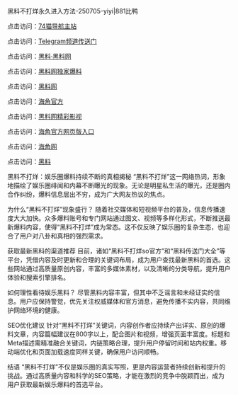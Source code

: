 黑料不打烊永久进入方法-250705-yiyi|881比鸭

点击访问：<a href="https://74mao.com/">74猫导航主站</a>

点击访问：<a href="https://74mao.com/">Telegram频道传送门</a>

点击访问：<a href="https://heiliaolvzlu3.pages.dev">黑料·黑料网</a>

点击访问：<a href="https://heiliaoyvnrda.pages.dev">黑料网独家爆料</a>

点击访问：<a href="https://qfwfg.pages.dev/">黑料网</a>

点击访问：<a href="https://gdas.pages.dev/">海角官方</a>

点击访问：<a href="https://jha.pages.dev/">黑料网精彩影视</a>

点击访问：<a href="https://sdbsd.pages.dev/">海角官方网页版入口</a>

点击访问：<a href="https://ert-6he.pages.dev/">海角网</a>

点击访问：<a href="https://gbs-3wd.pages.dev/">黑料</a>

黑料不打烊：娱乐圈爆料持续不断的真相揭秘
“黑料不打烊”这一网络热词，形象地描绘了娱乐圈绯闻和内幕不断曝光的现象。无论是明星私生活的曝光，还是圈内合作纠纷，爆料信息层出不穷，成为广大网友热议的焦点。

为什么“黑料不打烊”现象盛行？
随着社交媒体和短视频平台的普及，信息传播速度大大加快。众多爆料账号和专门网站通过图文、视频等多样化形式，不断推送最新爆料内容，使得“黑料不打烊”成为常态。这不仅反映了娱乐圈的复杂生态，也迎合了用户对八卦和真相的强烈需求。

获取最新黑料的渠道推荐
目前，诸如“黑料不打烊so官方”和“黑料传送门大全”等平台，凭借内容及时更新和合理的关键词布局，成为用户查找最新黑料的首选。这些网站通过高质量原创内容，丰富的多媒体素材，以及清晰的分类导航，提升用户体验和搜索引擎排名。

如何理性看待娱乐黑料？
尽管黑料内容丰富，但其中不乏谣言和未经证实的信息。用户应保持警觉，优先关注权威媒体和官方消息，避免传播不实内容，共同维护网络环境的健康。

SEO优化建议
针对“黑料不打烊”关键词，内容创作者应持续产出详实、原创的爆料文章，内容篇幅建议在800字以上，配合图片和视频，增强页面丰富度。标题和Meta描述需精准融合关键词，内链策略合理，提升用户停留时间和站内权重。移动端优化和页面加载速度同样关键，确保用户访问顺畅。

结语
“黑料不打烊”不仅是娱乐圈的真实写照，更是内容运营者持续创新和提升的挑战。通过高质量内容和科学的SEO策略，才能在激烈的竞争中脱颖而出，成为用户获取最新娱乐爆料的首选平台。

